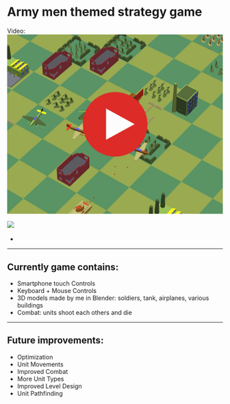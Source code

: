 # Army men themed strategy game
Video:
[![Video:](video_preview.jpg)](https://www.youtube.com/watch?v=3ruI_Uy5nRA)


 ![](im2.jfif)
 
* 
---
## Currently game contains:
* Smartphone touch Controls
* Keyboard + Mouse Controls
* 3D models made by me in Blender: soldiers, tank, airplanes, various buildings
* Combat: units shoot each others and die
---
## Future improvements:
* Optimization
* Unit Movements
* Improved Combat
* More Unit Types
* Improved Level Design
* Unit Pathfinding
